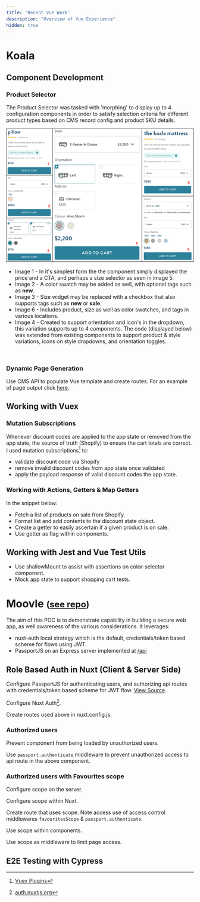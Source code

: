 ```yaml
---
title: 'Recent Vue Work'
description: "Overview of Vue Experience"
hidden: true
---
```


# Koala
## Component Development
### Product Selector
The Product Selector was tasked with 'morphing' to display up to 4 configuration components in order to satisfy selection criteria for different product types based on CMS record config and product SKU details.

![Product Form](/assets/blog/recent-vue-work/Product_Form_Annotated.png)
- Image 1 - In it's simplest form the the component simply displayed the price and a CTA, and perhaps a size selector as seen in image 5.
- Image 2 - A color swatch may be added as well, with optional tags such as **new**.
- Image 3 - Size widget may be replaced with a checkbox that also supports tags such as **new** or **sale**.
- Image 6 - Includes product, size as well as color swatches, and tags in various locations.
- Image 4 - Created to support orientation and icon's in the dropdown, this variation supports up to 4 components. The code (displayed below) was extended from existing components to support product & style variations, icons on style dropdowns, and orientation toggles.
<br> 
<script src="https://gist.github.com/komplexb/7150102de9ae0f79cccbdfc4ac0c0260.js"></script>

### Dynamic Page Generation
Use CMS API to populate Vue template and create routes. For an example of page output click [here](https://au.koala.com/products/koala-modern-sofa).
<script src="https://gist.github.com/komplexb/f1cb95305a424d9550fd1c2cee0cd618.js"></script>

## Working with Vuex 
### Mutation Subscriptions
Whenever discount codes are applied to the app state or removed from the app state, the source of truth (Shopify) to ensure the cart totals are correct. I used mutation subscriptions[^2] to:
- validate discount code via Shopify
- remove invalid discount codes from app state once validated 
- apply the payload response of valid discount codes the app state. 
<script src="https://gist.github.com/komplexb/68df0ab14af5775a1b568d7eeaba5583.js"></script>

### Working with Actions, Getters & Map Getters
In the snippet below:
- Fetch a list of products on sale from Shopify.
- Format list and add contents to the discount state object. 
- Create a getter to easily ascertain if a given product is on sale. 
- Use getter as flag within components.
<script src="https://gist.github.com/komplexb/ec1c8ff2b6814cefd6a8dae108ef8470.js"></script>


## Working with Jest and Vue Test Utils
- Use shallowMount to assist with assertions on color-selector component.
- Mock app state to support shopping cart tests.
<script src="https://gist.github.com/komplexb/017d0eaeb631d7fd3633f51de664cda8.js"></script>


<h1>
  Moovle
  <small>
    (<a href="https://github.com/komplexb/moovle/tree/feature/auth" target="_blank">see repo</a>)
  </small>
</h1>

The aim of this POC is to demonstrate capability in building a secure web app, as well awareness of the various considerations. It leverages:
- nuxt-auth local strategy which is the default, credentials/token based scheme for flows using JWT.
- PassportJS on an Express server implemented at [/api](https://github.com/komplexb/moovle/tree/feature/auth/api)


## Role Based Auth in Nuxt (Client & Server Side)
Configure PassportJS for authenticating users, and authorizing api routes with credentials/token based scheme for JWT flow.
[View Source](https://github.com/komplexb/moovle/tree/feature/auth/api).

<script src="https://gist-it.appspot.com/https://github.com/komplexb/moovle/blob/feature/auth/api/controllers/authentication.controller.js?footer=minimal">
</script>

Configure Nuxt Auth[^1].
<script src="https://gist-it.appspot.com/https://github.com/komplexb/moovle/blob/feature/auth/nuxt.config.js?footer=minimal&slice=91:137">
</script>

Create routes used above in nuxt.config.js.
<script src="https://gist-it.appspot.com/https://github.com/komplexb/moovle/blob/feature/auth/api/routes/authentication.js?footer=minimal">
</script>

### Authorized users
Prevent component from being loaded by unauthorized users.
<script src="https://gist-it.appspot.com/https://github.com/komplexb/moovle/blob/feature/auth/pages/character/_id.vue?footer=minimal&slice=46:56">
</script>

Use `passport.authenticate` middleware to prevent unauthorized access to api route in the above component.
<script src="https://gist-it.appspot.com/https://github.com/komplexb/moovle/blob/feature/auth/components/Comics.vue?footer=minimal&slice=51:66">
</script>
<script src="https://gist-it.appspot.com/https://github.com/komplexb/moovle/blob/feature/auth/api/routes/marvel.js?footer=minimal&slice=39:52">
</script>

### Authorized users with Favourites scope
Configure scope on the server.
<script src="https://gist-it.appspot.com/https://github.com/komplexb/moovle/blob/feature/auth/api/controllers/authentication.controller.js?footer=minimal&slice=194:209">
</script>

Configure scope within Nuxt.
<script src="https://gist-it.appspot.com/https://github.com/komplexb/moovle/blob/feature/auth/middleware/scope.js?footer=minimal">
</script>

Create route that uses scope. Note access use of access control middlewares `favouritesScope` & `passport.authenticate`.
<script src="https://gist-it.appspot.com/https://github.com/komplexb/moovle/blob/feature/auth/api/routes/favourites.js?footer=minimal">
</script>

Use scope within components.
<script src="https://gist-it.appspot.com/https://github.com/komplexb/moovle/blob/feature/auth/components/layout/Header.vue?footer=minimal&slice=18:21">
</script>

Use scope as middleware to limit page access.
<script src="https://gist-it.appspot.com/https://github.com/komplexb/moovle/blob/feature/auth/nuxt.config.js?footer=minimal&slice=142:149">
</script>
<script src="https://gist-it.appspot.com/https://github.com/komplexb/moovle/blob/feature/auth/pages/favourites.vue?footer=minimal&slice=44:64">
</script>


## E2E Testing with Cypress
<script src="https://gist-it.appspot.com/https://github.com/komplexb/moovle/blob/feature/auth/cypress/e2e/Index.spec.js?footer=minimal">
</script>

[^1]: [auth.nuxtjs.org](https://auth.nuxtjs.org)
[^2]: [Vuex Plugins](https://vuex.vuejs.org/guide/plugins.html#plugins)